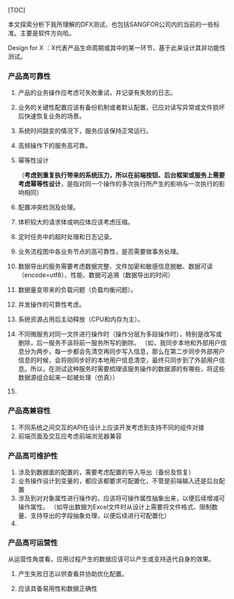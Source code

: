[TOC]



本文探索分析下我所理解的DFX测试，也包括SANGFOR公司内的当前的一些标准。主要是软件方向哈。

Design for X ：X代表产品生命周期或其中的某一环节，基于此来设计其非功能性测试。

### 产品高可靠性

1. 产品的业务操作应考虑可失败重试，并记录有失败的日志。

2. 业务的关键性配置应该有备份机制或者默认配置，已应对读写异常或文件损坏后快速恢复业务的场景。

3. 系统时间跳变的情况下，服务应该保持正常运行。

4. 高频操作下的服务高可靠。

5. 幂等性设计

   （**考虑到重复执行带来的系统压力，所以在前端按钮、后台框架或服务上需要考虑幂等性设计**，是指对同一个操作的多次执行所产生的影响与一次执行的影响相同）

6. 配置冲突检测及处理。

7. 体积较大的请求体或响应体应该考虑压缩。

8. 定时任务中的超时处理和日志记录。

9. 业务流程图中各业务节点的高可靠性，是否需要做事务处理。

10. 数据导出的服务需要考虑数据完整、文件加密和敏感信息脱敏、数据可读（encode=utf8）、性能、数据可追溯（数据导出的时间）

11. 数据量变带来的负载问题（负载均衡问题）。

12. 并发操作的可靠性考虑。

13. 系统资源占用后主动释放（CPU和内存为主）。

14. 不同微服务对同一文件进行操作时（操作分层为多段操作时），特别是改写或删除，后一服务不该将前一服务所写的删除。
    （如，我同步本地和外部用户信息分为两步，每一步都会先清空再同步写入信息，那么在第二步同步外部用户信息的时候，会将刚同步好的本地用户信息清空，最终只同步到了外部用户信息。所以，在测试这种服务时需要梳理该服务操作的数据源的有哪些，将这些数据源组合起来一起被处理（仿真））

15. 



### 产品高兼容性

1. 不同系统之间交互的API在设计上应该开发考虑到支持不同的组件对接
2. 前端页面及交互应考虑前端浏览器兼容



### 产品高可维护性

1.  涉及到数据面的配置的，需要考虑配置的导入导出（备份及恢复）
2.  业务操作设计到变量的，都应该都要求可配置化，不管是前端输入还是后台配置
3.  涉及到对对象属性进行操作的，应该将可操作属性抽象出来，以便后续增减可操作属性。
   （如导出数据为Excel文件时从设计上需要将文件格式、限制数量、支持导出的字段抽象处理，以便后续进行可配置化）
4. 



### 产品高可运营性

从运营性角度看，应用过程产生的数据应该可以产生或支持迭代自身的效果。

1.  产生失败日志以供查看并协助优化配置。

2.  应该具备易用性和数据正确性

